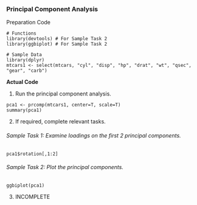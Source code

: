 ### Principal Component Analysis
Preparation Code
```
# Functions
library(devtools) # For Sample Task 2
library(ggbiplot) # For Sample Task 2

# Sample Data
library(dplyr)
mtcars1 <- select(mtcars, "cyl", "disp", "hp", "drat", "wt", "qsec", "gear", "carb")
```
**Actual Code**
1. Run the principal component analysis.
```
pca1 <- prcomp(mtcars1, center=T, scale=T)
summary(pca1)
```
2. If required, complete relevant tasks.
###### Sample Task 1: Examine loadings on the first 2 principal components.
```
pca1$rotation[,1:2]
```
###### Sample Task 2: Plot the principal components.
```
ggbiplot(pca1)
```
3. INCOMPLETE
